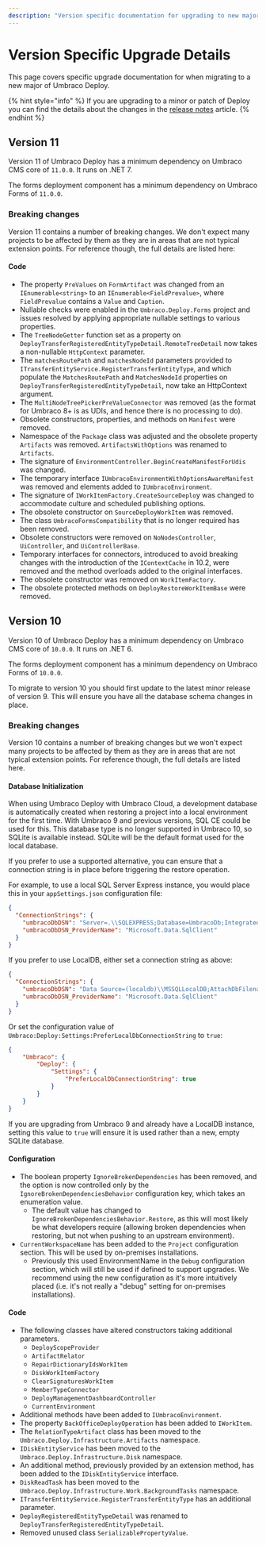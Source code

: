 ```yaml
---
description: "Version specific documentation for upgrading to new major versions of Umbraco Deploy."
---
```


# Version Specific Upgrade Details

This page covers specific upgrade documentation for when migrating to a new major of Umbraco Deploy.

{% hint style="info" %}
If you are upgrading to a minor or patch of Deploy you can find the details about the changes in the [release notes](/11/umbraco-deploy/release-notes.md) article.
{% endhint %}

## Version 11

Version 11 of Umbraco Deploy has a minimum dependency on Umbraco CMS core of `11.0.0`. It runs on .NET 7.

The forms deployment component has a minimum dependency on Umbraco Forms of `11.0.0`.

### Breaking changes

Version 11 contains a number of breaking changes. We don't expect many projects to be affected by them as they are in areas that are not typical extension points.  For reference though, the full details are listed here:

#### Code

- The property `PreValues` on `FormArtifact` was changed from an `IEnumerable<string>`  to an `IEnumerable<FieldPrevalue>`, where `FieldPrevalue` contains a `Value` and `Caption`.
- Nullable checks were enabled in the `Umbraco.Deploy.Forms` project and issues resolved by applying appropriate nullable settings to various properties.
- The `TreeNodeGetter` function set as a property on `DeployTransferRegisteredEntityTypeDetail.RemoteTreeDetail` now takes a non-nullable `HttpContext`
parameter.
- The `matchesRoutePath` and `matchesNodeId` parameters provided to `ITransferEntityService.RegisterTransferEntityType`, and which populate the `MatchesRoutePath` and `MatchesNodeId` properties on `DeployTransferRegisteredEntityTypeDetail`, now take an HttpContext argument.
- The `MultiNodeTreePickerPreValueConnector` was removed (as the format for Umbraco 8+ is as UDIs, and hence there is no processing to do).
- Obsolete constructors, properties, and methods on `Manifest` were removed.
- Namespace of the `Package` class was adjusted and the obsolete property `Artifacts` was removed.  `ArtifactsWithOptions` was renamed to `Artifacts`.
- The signature of `EnvironmentController.BeginCreateManifestForUdis` was changed.
- The temporary interface `IUmbracoEnvironmentWithOptionsAwareManifest` was removed and elements added to `IUmbracoEnvironment`.
- The signature of `IWorkItemFactory.CreateSourceDeplo`y was changed to accommodate culture and scheduled publishing options.
- The obsolete constructor on `SourceDeployWorkItem` was removed.
- The class `UmbracoFormsCompatibility` that is no longer required has been removed.
- Obsolete constructors were removed on `NoNodesController`, `UiController`, and `UiControllerBase`.
- Temporary interfaces for connectors, introduced to avoid breaking changes with the introduction of the `IContextCache` in 10.2, were removed and the method overloads added to the original interfaces.
- The obsolete constructor was removed on `WorkItemFactory`.
- The obsolete protected methods on `DeployRestoreWorkItemBase` were removed.

## Version 10

Version 10 of Umbraco Deploy has a minimum dependency on Umbraco CMS core of `10.0.0`. It runs on .NET 6.

The forms deployment component has a minimum dependency on Umbraco Forms of `10.0.0`.

To migrate to version 10 you should first update to the latest minor release of version 9. This will ensure you have all the database schema changes in place.

### Breaking changes

Version 10 contains a number of breaking changes but we won't expect many projects to be affected by them as they are in areas that are not typical extension points.  For reference though, the full details are listed here.

#### Database Initialization

When using Umbraco Deploy with Umbraco Cloud, a development database is automatically created when restoring a project into a local environment for the first time. With Umbraco 9 and previous versions, SQL CE could be used for this.  This database type is no longer supported in Umbraco 10, so SQLite is available instead.  SQLite will be the default format used for the local database.

If you prefer to use a supported alternative, you can ensure that a connection string is in place before triggering the restore operation.

For example, to use a local SQL Server Express instance, you would place this in your `appSettings.json` configuration file:

```json
{
  "ConnectionStrings": {
    "umbracoDbDSN": "Server=.\\SQLEXPRESS;Database=UmbracoDb;Integrated Security=true",
    "umbracoDbDSN_ProviderName": "Microsoft.Data.SqlClient"
  }
}
```

If you prefer to use LocalDB, either set a connection string as above:

```json
{
  "ConnectionStrings": {
    "umbracoDbDSN": "Data Source=(localdb)\\MSSQLLocalDB;AttachDbFilename=|DataDirectory|\\Umbraco.mdf;Integrated Security=True",
    "umbracoDbDSN_ProviderName": "Microsoft.Data.SqlClient"
  }
}
```

Or set the configuration value of `Umbraco:Deploy:Settings:PreferLocalDbConnectionString` to `true`:

```json
{
    "Umbraco": {
        "Deploy": {
            "Settings": {
                "PreferLocalDbConnectionString": true
            }
        }
    }
}
```

If you are upgrading from Umbraco 9 and already have a LocalDB instance, setting this value to `true` will ensure it is used rather than a new, empty SQLite database.

#### Configuration

- The boolean property `IgnoreBrokenDependencies` has been removed, and the option is now controlled only by the `IgnoreBrokenDependenciesBehavior` configuration key, which takes an enumeration value.
  - The default value has changed to `IgnoreBrokenDependenciesBehavior.Restore`, as this will most likely be what developers require (allowing broken dependencies when restoring, but not when pushing to an upstream environment).
- `CurrentWorkspaceName` has been added to the `Project` configuration section.  This will be used by on-premises installations.
  - Previously this used EnvironmentName in the `Debug` configuration section, which will still be used if defined to support upgrades. We recommend using the new configuration as it's more intuitively placed (i.e. it's not really a "debug" setting for on-premises installations).

#### Code

- The following classes have altered constructors taking additional parameters.
  - `DeployScopeProvider`
  - `ArtifactRelator`
  - `RepairDictionaryIdsWorkItem`
  - `DiskWorkItemFactory`
  - `ClearSignaturesWorkItem`
  - `MemberTypeConnector`
  - `DeployManagementDashboardController`
  - `CurrentEnvironment`
- Additional methods have been added to `IUmbracoEnvironment`.
- The property `BackOfficeDeployOperation` has been added to `IWorkItem`.
- The `RelationTypeArtifact` class has been moved to the `Umbraco.Deploy.Infrastructure.Artifacts` namespace.
- `IDiskEntityService` has been moved to the `Umbraco.Deploy.Infrastructure.Disk` namespace.
- An additional method, previously provided by an extension method, has been added to the `IDiskEntityService` interface.
- `DiskReadTask` has been moved to the `Umbraco.Deploy.Infrastructure.Work.BackgroundTasks` namespace.
- `ITransferEntityService.RegisterTransferEntityType` has an additional parameter.
- `DeployRegisteredEntityTypeDetail` was renamed to `DeployTransferRegisteredEntityTypeDetail`.
- Removed unused class `SerializablePropertyValue`.